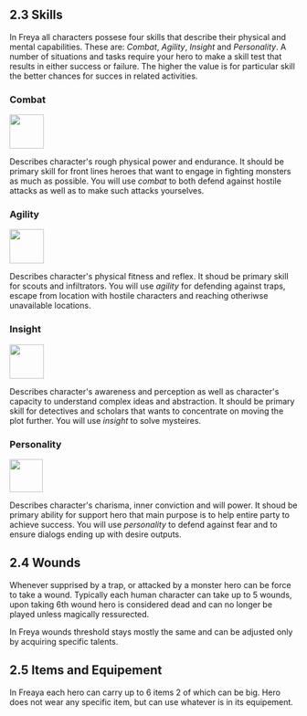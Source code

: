 ## 2.3 Skills

In Freya all characters possese four skills that describe their physical and mental capabilities. These are: *Combat*, *Agility*, *Insight* and *Personality*. A number of situations and tasks require your hero to make a skill test  that results in either success or failure. The higher the value is for particular skill the better chances for succes in related activities. 

### Combat
<img src="https://raw.githubusercontent.com/inausoft/freya/master/Graphics/strength_icon.png" width="60"/>

Describes character's rough physical power and endurance. It should be primary skill for front lines heroes that want to engage in fighting monsters as much as possible. You will use *combat* to both defend against hostile attacks as well as to make such attacks yourselves.

### Agility 
<img src="https://raw.githubusercontent.com/inausoft/freya/master/Graphics/agility_icon.png" width="60"/>

Describes character's physical fitness and reflex. It shoud be primary skill for scouts and infiltrators. You will use *agility* for defending against traps, escape from location with hostile characters and reaching otheriwse unavailable locations.

### Insight
<img src="https://raw.githubusercontent.com/inausoft/freya/master/Graphics/willpower_icon.png" width="60"/> 

Describes character's awareness and perception as well as character's capacity to understand complex ideas and abstraction. It should be primary skill for detectives and scholars that wants to concentrate on moving the plot further. You will use *insight* to solve mysteires.

### Personality
<img src="https://raw.githubusercontent.com/inausoft/freya/master/Graphics/charisma_icon.png" width="58"/>

Describes character's charisma, inner conviction and will power. It shoud be primary ability for support hero that main purpose is to help entire party to achieve success. You will use *personality* to defend against fear and to ensure dialogs ending up with desire outputs.

## 2.4 Wounds

Whenever supprised by a trap, or attacked by a monster hero can be force to take a wound. Typically each human character can take up to 5 wounds, upon taking 6th wound hero is considered dead and can no longer be played unless magically ressurected.

In Freya wounds threshold stays mostly the same and can be adjusted only by acquiring specific talents.

 ## 2.5 Items and Equipement

In Freaya each hero can carry up to 6 items 2 of which can be big. Hero does not wear any specific item, but can use whatever is in its equipement.